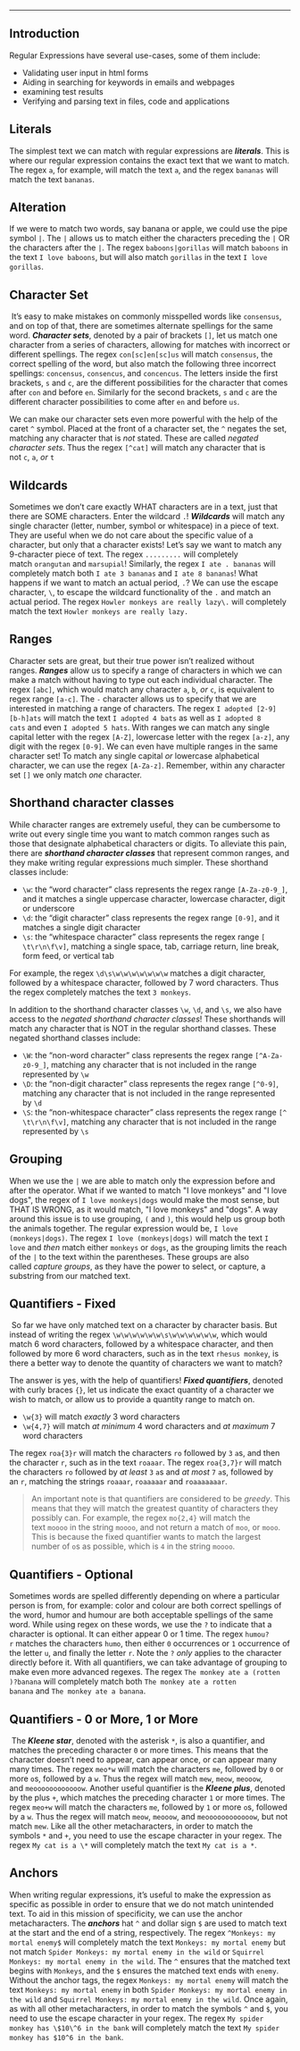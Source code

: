 ___

## Introduction 

Regular Expressions have several use-cases, some of them include:
- Validating user input in html forms
- Aiding in searching for keywords in emails and webpages 
- examining test results
- Verifying and parsing text in files, code and applications 

## Literals
The simplest text we can match with regular expressions are **_literals_**. This is where our regular expression contains the exact text that we want to match. The regex `a`, for example, will match the text `a`, and the regex `bananas` will match the text `bananas`.

## Alteration 
If we were to match two words, say banana or apple, we could use the pipe symbol `|`. The `|` allows us to match either the characters preceding the `|` OR the characters after the `|`. The regex `baboons|gorillas` will match `baboons` in the text `I love baboons`, but will also match `gorillas` in the text `I love gorillas`.

## Character Set
 It’s easy to make mistakes on commonly misspelled words like `consensus`, and on top of that, there are sometimes alternate spellings for the same word.
**_Character sets_**, denoted by a pair of brackets `[]`, let us match one character from a series of characters, allowing for matches with incorrect or different spellings.
The regex `con[sc]en[sc]us` will match `consensus`, the correct spelling of the word, but also match the following three incorrect spellings: `concensus`, `consencus`, and `concencus`. The letters inside the first brackets, `s` and `c`, are the different possibilities for the character that comes after `con` and before `en`. Similarly for the second brackets, `s` and `c` are the different character possibilities to come after `en` and before `us`.

We can make our character sets even more powerful with the help of the caret `^` symbol. Placed at the front of a character set, the `^` negates the set, matching any character that is _not_ stated. These are called _negated character sets_. Thus the regex `[^cat]` will match any character that is not `c`, `a`, _or_ `t`

## Wildcards 
Sometimes we don’t care exactly WHAT characters are in a text, just that there are SOME characters. Enter the wildcard `.`! **_Wildcards_** will match any single character (letter, number, symbol or whitespace) in a piece of text. They are useful when we do not care about the specific value of a character, but only that a character exists!
Let’s say we want to match any 9-character piece of text. The regex `.........` will completely match `orangutan` and `marsupial`! Similarly, the regex `I ate . bananas` will completely match both `I ate 3 bananas` and `I ate 8 bananas`!
What happens if we want to match an actual period, `.`? We can use the escape character, `\`, to escape the wildcard functionality of the `.` and match an actual period. The regex `Howler monkeys are really lazy\.` will completely match the text `Howler monkeys are really lazy.`

## Ranges 
Character sets are great, but their true power isn’t realized without ranges. **_Ranges_** allow us to specify a range of characters in which we can make a match without having to type out each individual character. The regex `[abc]`, which would match any character `a`, `b`, _or_ `c`, is equivalent to regex range `[a-c]`. The `-` character allows us to specify that we are interested in matching a range of characters.
The regex `I adopted [2-9] [b-h]ats` will match the text `I adopted 4 bats` as well as `I adopted 8 cats` and even `I adopted 5 hats`.
With ranges we can match any single capital letter with the regex `[A-Z]`, lowercase letter with the regex `[a-z]`, any digit with the regex `[0-9]`. We can even have multiple ranges in the same character set! To match any single capital _or_ lowercase alphabetical character, we can use the regex `[A-Za-z]`.
Remember, within any character set `[]` we only match _one_ character.

## Shorthand character classes 
While character ranges are extremely useful, they can be cumbersome to write out every single time you want to match common ranges such as those that designate alphabetical characters or digits. To alleviate this pain, there are **_shorthand character classes_** that represent common ranges, and they make writing regular expressions much simpler. These shorthand classes include:

- `\w`: the “word character” class represents the regex range `[A-Za-z0-9_]`, and it matches a single uppercase character, lowercase character, digit or underscore
- `\d`: the “digit character” class represents the regex range `[0-9]`, and it matches a single digit character
- `\s`: the “whitespace character” class represents the regex range `[ \t\r\n\f\v]`, matching a single space, tab, carriage return, line break, form feed, or vertical tab

For example, the regex `\d\s\w\w\w\w\w\w\w` matches a digit character, followed by a whitespace character, followed by 7 word characters. Thus the regex completely matches the text `3 monkeys`.

In addition to the shorthand character classes `\w`, `\d`, and `\s`, we also have access to the _negated shorthand character classes_! These shorthands will match any character that is NOT in the regular shorthand classes. These negated shorthand classes include:

- `\W`: the “non-word character” class represents the regex range `[^A-Za-z0-9_]`, matching any character that is not included in the range represented by `\w`
- `\D`: the “non-digit character” class represents the regex range `[^0-9]`, matching any character that is not included in the range represented by `\d`
- `\S`: the “non-whitespace character” class represents the regex range `[^ \t\r\n\f\v]`, matching any character that is not included in the range represented by `\s`


## Grouping 
When we use the `|` we are able to match only the expression before and after the operator. What if we wanted to match "I love monkeys" and "I love dogs", the regex of `I love monkeys|dogs` would make the most sense, but THAT IS WRONG, as it would match, "I love monkeys" and "dogs". A way around this issue is to use grouping, `(` and `)`, this would help us group both the animals together. The regular expression would be, 
`I love (monkeys|dogs)`. 
The regex `I love (monkeys|dogs)` will match the text `I love` and _then_ match either `monkeys` or `dogs`, as the grouping limits the reach of the `|` to the text within the parentheses. These groups are also called _capture groups_, as they have the power to select, or capture, a substring from our matched text.

## Quantifiers - Fixed 
 So far we have only matched text on a character by character basis. But instead of writing the regex `\w\w\w\w\w\w\s\w\w\w\w\w\w`, which would match 6 word characters, followed by a whitespace character, and then followed by more 6 word characters, such as in the text `rhesus monkey`, is there a better way to denote the quantity of characters we want to match?

The answer is yes, with the help of quantifiers! **_Fixed quantifiers_**, denoted with curly braces `{}`, let us indicate the exact quantity of a character we wish to match, or allow us to provide a quantity range to match on.

- `\w{3}` will match _exactly_ 3 word characters
- `\w{4,7}` will match _at minimum_ 4 word characters and _at maximum_ 7 word characters

The regex `roa{3}r` will match the characters `ro` followed by `3` `a`s, and then the character `r`, such as in the text `roaaar`. The regex `roa{3,7}r` will match the characters `ro` followed by _at least_ `3` `a`s and _at most_ `7` `a`s, followed by an `r`, matching the strings `roaaar`, `roaaaaar` and `roaaaaaaar`.

> An important note is that quantifiers are considered to be _greedy_. This means that they will match the greatest quantity of characters they possibly can. For example, the regex `mo{2,4}` will match the text `moooo` in the string `moooo`, and not return a match of `moo`, or `mooo`. This is because the fixed quantifier wants to match the largest number of `o`s as possible, which is `4` in the string `moooo`.

## Quantifiers - Optional 
Sometimes words are spelled differently depending on where a particular person is from, for example: color and colour are both correct spellings of the word, humor and humour are both acceptable spellings of the same word. While using regex on these words, we use the `?` to indicate that a character is optional. It can either appear 0 or 1 time. 
The regex `humou?r` matches the characters `humo`, then either `0` occurrences or `1` occurrence of the letter `u`, and finally the letter `r`. Note the `?` _only_ applies to the character directly before it.
With all quantifiers, we can take advantage of grouping to make even more advanced regexes. The regex `The monkey ate a (rotten )?banana` will completely match both `The monkey ate a rotten banana` and `The monkey ate a banana`.

## Quantifiers - 0 or More, 1 or More
 The **_Kleene star_**, denoted with the asterisk `*`, is also a quantifier, and matches the preceding character `0` or more times. This means that the character doesn’t need to appear, can appear once, or can appear many many times.
The regex `meo*w` will match the characters `me`, followed by `0` or more `o`s, followed by a `w`. Thus the regex will match `mew`, `meow`, `meooow`, and `meoooooooooooow`.
Another useful quantifier is the **_Kleene plus_**, denoted by the plus `+`, which matches the preceding character `1` or more times.
The regex `meo+w` will match the characters `me`, followed by `1` or more `o`s, followed by a `w`. Thus the regex will match `meow`, `meooow`, and `meoooooooooooow`, but not match `mew`.
Like all the other metacharacters, in order to match the symbols `*` and `+`, you need to use the escape character in your regex. The regex `My cat is a \*` will completely match the text `My cat is a *`.

## Anchors 
When writing regular expressions, it’s useful to make the expression as specific as possible in order to ensure that we do not match unintended text. To aid in this mission of specificity, we can use the anchor metacharacters. The **_anchors_** hat `^` and dollar sign `$` are used to match text at the start and the end of a string, respectively.
The regex `^Monkeys: my mortal enemy$` will completely match the text `Monkeys: my mortal enemy` but not match `Spider Monkeys: my mortal enemy in the wild` or `Squirrel Monkeys: my mortal enemy in the wild`. The `^` ensures that the matched text begins with `Monkeys`, and the `$` ensures the matched text ends with `enemy`.
Without the anchor tags, the regex `Monkeys: my mortal enemy` will match the text `Monkeys: my mortal enemy` in both `Spider Monkeys: my mortal enemy in the wild` and `Squirrel Monkeys: my mortal enemy in the wild`.
Once again, as with all other metacharacters, in order to match the symbols `^` and `$`, you need to use the escape character in your regex. The regex `My spider monkey has \$10\^6 in the bank` will completely match the text `My spider monkey has $10^6 in the bank`.





